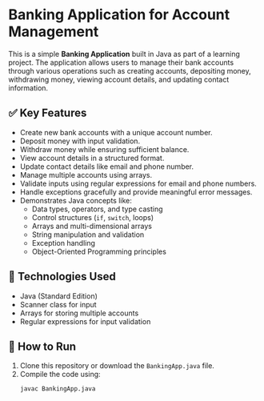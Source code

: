# Banking Application for Account Management

This is a simple **Banking Application** built in Java as part of a learning project. The application allows users to manage their bank accounts through various operations such as creating accounts, depositing money, withdrawing money, viewing account details, and updating contact information.

## ✅ Key Features
- Create new bank accounts with a unique account number.
- Deposit money with input validation.
- Withdraw money while ensuring sufficient balance.
- View account details in a structured format.
- Update contact details like email and phone number.
- Manage multiple accounts using arrays.
- Validate inputs using regular expressions for email and phone numbers.
- Handle exceptions gracefully and provide meaningful error messages.
- Demonstrates Java concepts like:
  - Data types, operators, and type casting
  - Control structures (`if`, `switch`, loops)
  - Arrays and multi-dimensional arrays
  - String manipulation and validation
  - Exception handling
  - Object-Oriented Programming principles

## 📂 Technologies Used
- Java (Standard Edition)
- Scanner class for input
- Arrays for storing multiple accounts
- Regular expressions for input validation

## 🚀 How to Run
1. Clone this repository or download the `BankingApp.java` file.
2. Compile the code using:
   ```bash
   javac BankingApp.java
